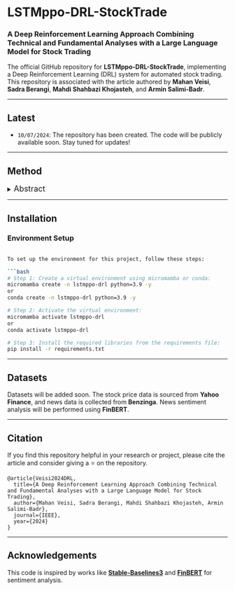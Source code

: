 # LSTMppo-DRL-StockTrade

### **A Deep Reinforcement Learning Approach Combining Technical and Fundamental Analyses with a Large Language Model for Stock Trading**

The official GitHub repository for **LSTMppo-DRL-StockTrade**, implementing a Deep Reinforcement Learning (DRL) system for automated stock trading. This repository is associated with the article authored by **Mahan Veisi**, **Sadra Berangi**, **Mahdi Shahbazi Khojasteh**, and **Armin Salimi-Badr**.


---

## Latest
- `10/07/2024`: The repository has been created. The code will be publicly available soon. Stay tuned for updates!

---

## Method
<details>
  <summary>
  <font size="+1">Abstract</font>
  </summary>
Stock trading strategies are essential for successful investment, yet developing a profitable approach is challenging due to the dynamic nature of the stock market. This repository introduces a Deep Reinforcement Learning (DRL) framework for automated stock trading that integrates technical and fundamental analyses using a large language model (FinBERT). The experimental results demonstrate superior performance in cumulative return, maximum earning rate, and Sharpe ratio, showing that the proposed model outperforms traditional methods.
</details>

---

## Installation

### Environment Setup

```bash

To set up the environment for this project, follow these steps:

```bash
# Step 1: Create a virtual environment using micromamba or conda:
micromamba create -n lstmppo-drl python=3.9 -y
or
conda create -n lstmppo-drl python=3.9 -y

# Step 2: Activate the virtual environment:
micromamba activate lstmppo-drl
or
conda activate lstmppo-drl

# Step 3: Install the required libraries from the requirements file:
pip install -r requirements.txt
```

---

## Datasets
Datasets will be added soon. The stock price data is sourced from **Yahoo Finance**, and news data is collected from **Benzinga**. News sentiment analysis will be performed using **FinBERT**.

---

## Citation

If you find this repository helpful in your research or project, please cite the article and consider giving a ⭐ on the repository.

```
@article{Veisi2024DRL,
  title={A Deep Reinforcement Learning Approach Combining Technical and Fundamental Analyses with a Large Language Model for Stock Trading},
  author={Mahan Veisi, Sadra Berangi, Mahdi Shahbazi Khojasteh, Armin Salimi-Badr},
  journal={IEEE},
  year={2024}
}
```

---

## Acknowledgements
This code is inspired by works like **[Stable-Baselines3](https://github.com/DLR-RM/stable-baselines3)** and **[FinBERT](https://huggingface.co/yiyanghkust/finbert-tone)** for sentiment analysis.
